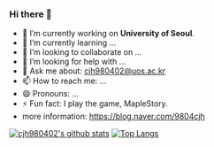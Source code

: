 ### Hi there 👋

- 🔭 I’m currently working on **University of Seoul**.
- 🌱 I’m currently learning ...
- 👯 I’m looking to collaborate on ...
- 🤔 I’m looking for help with ...
- 💬 Ask me about: cjh980402@uos.ac.kr
- 📫 How to reach me: ...
- 😄 Pronouns: ...
- ⚡ Fun fact: I play the game, MapleStory.
- more information: https://blog.naver.com/9804cjh

[![cjh980402's github stats](https://github-readme-stats.vercel.app/api?username=cjh980402&show_icons=true)](https://github.com/anuraghazra/github-readme-stats)
[![Top Langs](https://github-readme-stats.vercel.app/api/top-langs/?username=cjh980402&layout=compact)](https://github.com/anuraghazra/github-readme-stats)

<!--
**cjh980402/cjh980402** is a ✨ _special_ ✨ repository because its `README.md` (this file) appears on your GitHub profile.

Here are some ideas to get you started:

- 🔭 I’m currently working on ...
- 🌱 I’m currently learning ...
- 👯 I’m looking to collaborate on ...
- 🤔 I’m looking for help with ...
- 💬 Ask me about ...
- 📫 How to reach me: ...
- 😄 Pronouns: ...
- ⚡ Fun fact: ...
-->

